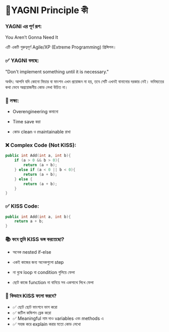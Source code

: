 # 🧠YAGNI Principle কী

### YAGNI এর পূর্ণ রূপ:

You Aren’t Gonna Need It

এটি একটি গুরুত্বপূর্ণ Agile/XP (Extreme Programming) প্রিন্সিপল।

### ✅ YAGNI বলছে:

"Don't implement something until it is necessary."

অর্থাৎ: আপনি যদি কোনো ফিচার বা ফাংশন এখন প্রয়োজন না হয়, তবে সেটি এখনই বানানোর দরকার নেই। ভবিষ্যতের কথা ভেবে অপ্রয়োজনীয় কোড লেখা উচিত না।

### 🎯 লক্ষ্য:

- Overengineering কমানো

- Time save করা

- কোড clean ও maintainable রাখা

### ❌ Complex Code (Not KISS):

```cpp
public int Add(int a, int b){
    if (a > 0 && b > 0){
        return (a + b);
    } else if (a < 0 || b < 0){
        return (a + b);
    } else {
        return (a + b);
    }
}


```

### ✅ KISS Code:

```cpp
public int Add(int a, int b){
    return a + b;
}


```

### 📚 কবে তুমি KISS ভঙ্গ করতেছো?

- অনেক nested if-else

- একই কাজের জন্য অনেকগুলো step

- না বুঝে loop বা condition গুলিয়ে ফেলা

- ছোট কাজে function না বানিয়ে সব একসাথে লিখে ফেলা

### 🎯 কিভাবে KISS ফলো করবে?

- ✅ ছোট ছোট ফাংশনে ভাগ করো
- ✅ জটিল কন্ডিশন ব্রেক করো
- ✅ Meaningful নাম দাও variables এবং methods এ
- ✅ সহজ করে explain করার মতো কোড লেখো
